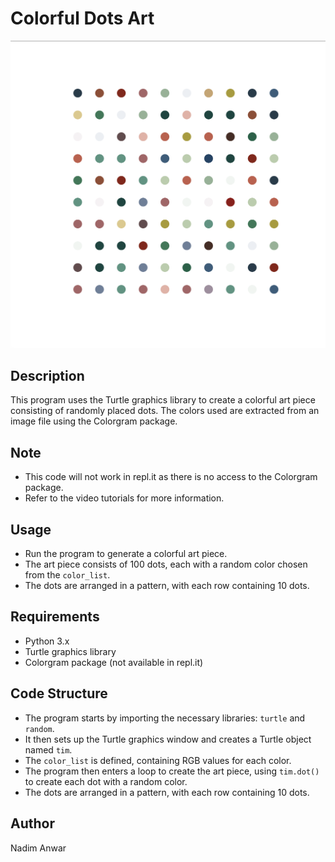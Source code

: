 # Colorful Dots Art

![Image Description](dot.png)

## Description

This program uses the Turtle graphics library to create a colorful art piece consisting of randomly placed dots. The colors used are extracted from an image file using the Colorgram package.

## Note

* This code will not work in repl.it as there is no access to the Colorgram package.
* Refer to the video tutorials for more information.

## Usage

* Run the program to generate a colorful art piece.
* The art piece consists of 100 dots, each with a random color chosen from the `color_list`.
* The dots are arranged in a pattern, with each row containing 10 dots.

## Requirements

* Python 3.x
* Turtle graphics library
* Colorgram package (not available in repl.it)

## Code Structure

* The program starts by importing the necessary libraries: `turtle` and `random`.
* It then sets up the Turtle graphics window and creates a Turtle object named `tim`.
* The `color_list` is defined, containing RGB values for each color.
* The program then enters a loop to create the art piece, using `tim.dot()` to create each dot with a random color.
* The dots are arranged in a pattern, with each row containing 10 dots.

## Author

Nadim Anwar
